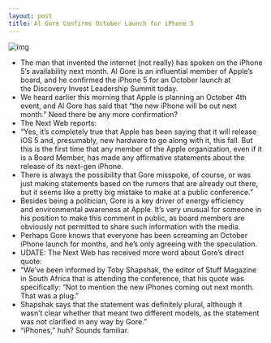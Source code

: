 ```yaml
---
layout: post
title: Al Gore Confirms October Launch for iPhone 5
---
```

![img](http://media.idownloadblog.com/wp-content/uploads/2011/09/al-gore-thumbs-up.jpeg)
* The man that invented the internet (not really) has spoken on the iPhone 5’s availability next month. Al Gore is an influential member of Apple’s board, and he confirmed the iPhone 5 for an October launch at the Discovery Invest Leadership Summit today.
* We heard earlier this morning that Apple is planning an October 4th event, and Al Gore has said that “the new iPhone will be out next month.” Need there be any more confirmation?
* The Next Web reports:
* “Yes, it’s completely true that Apple has been saying that it will release iOS 5 and, presumably, new hardware to go along with it, this fall. But this is the first time that any member of the Apple organization, even if it is a Board Member, has made any affirmative statements about the release of its next-gen iPhone.
* There is always the possibility that Gore misspoke, of course, or was just making statements based on the rumors that are already out there, but it seems like a pretty big mistake to make at a public conference.”
* Besides being a politician, Gore is a key driver of energy efficiency and environmental awareness at Apple. It’s very unusual for someone in his position to make this comment in public, as board members are obviously not permitted to share such information with the media.
* Perhaps Gore knows that everyone has been screaming an October iPhone launch for months, and he’s only agreeing with the speculation.
* UDATE: The Next Web has received more word about Gore’s direct quote:
* “We’ve been informed by Toby Shapshak, the editor of Stuff Magazine in South Africa that is attending the conference, that his quote was specifically: “Not to mention the new iPhones coming out next month. That was a plug.”
* Shapshak says that the statement was definitely plural, although it wasn’t clear whether that meant two different models, as the statement was not clarified in any way by Gore.”
* “iPhones,” huh? Sounds familiar.

